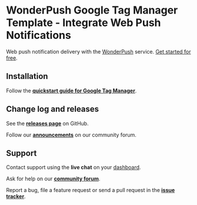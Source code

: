 # WonderPush Google Tag Manager Template - Integrate Web Push Notifications

Web push notification delivery with the [WonderPush](https://www.wonderpush.com) service. [Get started for free](https://dashboard.wonderpush.com/account/signup).

## Installation

Follow the [**quickstart guide for Google Tag Manager**](https://docs.wonderpush.com/docs/web-push-notifications-google-tag-manager).

## Change log and releases

See the [**releases page**](https://github.com/wonderpush/gtm-wonderpush-integrate/releases) on GitHub.

Follow our [**announcements**](https://discuss.wonderpush.com/c/announcements) on our community forum.

## Support

Contact support using the **live chat** on your [dashboard](https://dashboard.wonderpush.com/).

Ask for help on our [**community forum**](https://discuss.wonderpush.com/c/support).

Report a bug, file a feature request or send a pull request in the [**issue tracker**](https://github.com/wonderpush/gtm-wonderpush-integrate/issues).
